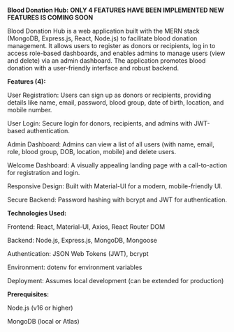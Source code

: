 

**Blood Donation Hub:**
**ONLY 4 FEATURES HAVE BEEN IMPLEMENTED NEW FEATURES IS COMING SOON**

Blood Donation Hub is a web application built with the MERN stack (MongoDB, Express.js, React, Node.js) to facilitate blood donation management. It allows users to register as donors or recipients, log in to access role-based dashboards, and enables admins to manage users (view and delete) via an admin dashboard. The application promotes blood donation with a user-friendly interface and robust backend.

**Features (4):**


User Registration: Users can sign up as donors or recipients, providing details like name, email, password, blood group, date of birth, location, and mobile number.



User Login: Secure login for donors, recipients, and admins with JWT-based authentication.



Admin Dashboard: Admins can view a list of all users (with name, email, role, blood group, DOB, location, mobile) and delete users.



Welcome Dashboard: A visually appealing landing page with a call-to-action for registration and login.



Responsive Design: Built with Material-UI for a modern, mobile-friendly UI.



Secure Backend: Password hashing with bcrypt and JWT for authentication.

**Technologies Used:**





Frontend: React, Material-UI, Axios, React Router DOM



Backend: Node.js, Express.js, MongoDB, Mongoose



Authentication: JSON Web Tokens (JWT), bcrypt



Environment: dotenv for environment variables



Deployment: Assumes local development (can be extended for production)

**Prerequisites:**





Node.js (v16 or higher)



MongoDB (local or Atlas)





